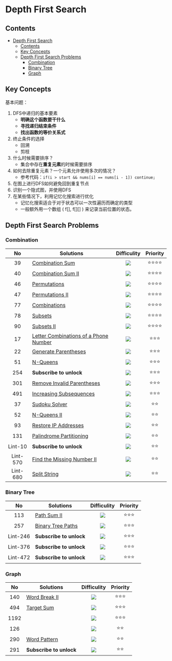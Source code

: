 # Depth First Search

## Contents

<!--ts-->
   * [Depth First Search](#depth-first-search)
      * [Contents](#contents)
      * [Key Concepts](#key-concepts)
      * [Depth First Search Problems](#depth-first-search-problems)
         * [Combination](#combination)
         * [Binary Tree](#binary-tree)
         * [Graph](#graph)

<!-- Added by: weiyizhi, at: Thu Jun 24 20:24:45 CST 2021 -->

<!--te-->

## Key Concepts

基本问题：

1. DFS中递归的基本要素
   - **明确这个函数要干什么**
   - **寻找递归结束条件**
   - **找出函数的等价关系式**
2. 终止条件的选择
   - 回溯
   - 剪枝
3. 什么时候需要排序？
   - 集合中存在**重复元素**的时候需要排序
4. 如何去除重复元素？一个元素允许使用多次的情况？
   - 参考代码：```if(i > start && nums[i] == nums[i - 1]) continue; ```
5. 在图上进行DFS如何避免回到重复节点
6. 识别一个隐式图，并使用DFS
7. 在某些情况下，利用记忆化搜索进行优化
   - 记忆化搜索适合于对于状态可以一次性遍历而确定的类型
   - 一般额外用一个数组 ( f[], f\[][] ) 来记录当前位置的状态。



## Depth First Search Problems

### Combination

| No | Solutions | Difficulity | Priority |
| :--: | ------- | :---------: | :------: |
|39|[Combination Sum](../Solved/39-Combination-Sum/Combination-Sum.md)|![](https://img.shields.io/badge/-Medium-%23FFA500.svg)|:star::star::star::star:|
|40|[Combination Sum II](../Solved/40-Combination-Sum-II/Combination-Sum-II.md)|![](https://img.shields.io/badge/-Medium-%23FFA500.svg)|:star::star::star::star:|
|46|[Permutations](../Solved/46-Permutations/Permutations.md)|![](https://img.shields.io/badge/-Medium-%23FFA500.svg)|:star::star::star::star:|
|47|[Permutations II](../Solved/47-Permutations-II/Permutations-II.md)|![](https://img.shields.io/badge/-Medium-%23FFA500.svg)|:star::star::star::star:|
|77|[Combinations](../Solved/77-Combinations/Combinations.md)|![](https://img.shields.io/badge/-Medium-%23FFA500.svg)|:star::star::star::star:|
|78|[Subsets](../Solved/78-Subsets/Subsets.md)|![](https://img.shields.io/badge/-Medium-%23FFA500.svg)|:star::star::star::star:|
|90|[Subsets II](../Solved/90-Subsets-II/Subsets-II.md)|![](https://img.shields.io/badge/-Medium-%23FFA500.svg)|:star::star::star::star:|
|17| [Letter Combinations of a Phone Number](../Solved/17-Letter-Combinations-of-a-Phone-Number/Letter-Combinations-of-a-Phone-Number.md) |![](https://img.shields.io/badge/-Medium-%23FFA500.svg) |:star::star::star:|
|22| [Generate Parentheses](../Solved/22-Generate-Parentheses/Generate-Parentheses.md) |![](https://img.shields.io/badge/-Medium-%23FFA500.svg) |:star::star::star:|
|51| [N-Queens](../Solved/51-N-Queens/N-Queens.md) |![](https://img.shields.io/badge/-Hard-red.svg) |:star::star::star:|
|254| **Subscribe to unlock** |![](https://img.shields.io/badge/-Medium-%23FFA500.svg) |:star::star::star:|
|301| [Remove Invalid Parentheses](../Solved/301-Remove-Invalid-Parentheses/Remove-Invalid-Parentheses.md) |![](https://img.shields.io/badge/-Hard-red.svg) |:star::star::star:|
|491| [Increasing Subsequences](../Solved/491-Increasing-Subsequences/Increasing-Subsequences.md) |![](https://img.shields.io/badge/-Medium-%23FFA500.svg) |:star::star::star:|
|37|[Sudoku Solver](../Solved/37-Sudoku-Solver/Sudoku-Solver.md)|![](https://img.shields.io/badge/-Hard-red.svg)|:star::star:|
|52|[N-Queens II](../Solved/52-N-Queens-II/N-Queens-II.md)|![](https://img.shields.io/badge/-Hard-red.svg)|:star::star:|
|93|[Restore IP Addresses](../Solved/93-Restore-IP-Addresses/Restore-IP-Addresses.md)|![](https://img.shields.io/badge/-Medium-%23FFA500.svg)|:star::star:|
|131|[Palindrome Partitioning](../Solved/131-Palindrome-Partitioning/Palindrome-Partitioning.md)|![](https://img.shields.io/badge/-Medium-%23FFA500.svg)|:star::star:|
|Lint-10|**Subscribe to unlock**|![](https://img.shields.io/badge/-Medium-%23FFA500.svg)|:star::star:|
|Lint-570|[Find the Missing Number II](../Solved/Lint570-Find-the-Missing-Number-II/Find-the-Missing-Number-II.md)|![](https://img.shields.io/badge/-Medium-%23FFA500.svg)|:star::star:|
|Lint-680|[Split String](../Solved/Lint680-Split-String/Split-String.md)|![](https://img.shields.io/badge/-Medium-%23FFA500.svg)|:star::star:|



### Binary Tree

| No | Solutions | Difficulity | Priority |
| :--: | ------- | :---------: | :------: |
|113|[Path Sum II](../Solved/113-Path-Sum-II/Path-Sum-II.md)|![](https://img.shields.io/badge/-Medium-%23FFA500.svg)|:star::star::star:|
|257|[Binary Tree Paths](../Solved/257-Binary-Tree-Paths/Binary-Tree-Paths.md)|![](https://img.shields.io/badge/-Easy-%235cb85c.svg)|:star::star::star:|
|Lint-246|**Subscribe to unlock**|![](https://img.shields.io/badge/-Medium-%23FFA500.svg)|:star::star::star:|
|Lint-376|**Subscribe to unlock**|![](https://img.shields.io/badge/-Easy-%235cb85c.svg)|:star::star::star:|
|Lint-472|**Subscribe to unlock**|![](https://img.shields.io/badge/-Hard-red.svg)|:star::star::star:|



### Graph
| No | Solutions | Difficulity | Priority |
| :--: | ------- | :---------: | :------: |
|140|[Word Break II](../Solved/140-Word-Break-II/Word-Break-II.md)|![](https://img.shields.io/badge/-Hard-red.svg)|:star::star::star:|
|494|[Target Sum](../Solved/494-Target-Sum/Target-Sum.md)|![](https://img.shields.io/badge/-Medium-%23FFA500.svg)|:star::star::star:|
|1192||![](https://img.shields.io/badge/-Hard-red.svg)|:star::star::star:|
|126||![](https://img.shields.io/badge/-Hard-red.svg)|:star::star:|
|290|[Word Pattern](../Solved/290-Word-Pattern/Word-Pattern.md)|![](https://img.shields.io/badge/-Easy-%235cb85c.svg)|:star::star:|
|291|**Subscribe to unlock**|![](https://img.shields.io/badge/-Medium-%23FFA500.svg)|:star::star:|



